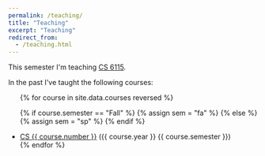 ```yaml
---
permalink: /teaching/
title: "Teaching"
excerpt: "Teaching"
redirect_from: 
  - /teaching.html
---
```


This semester I'm teaching [CS 6115](https://www.cs.cornell.edu/courses/cs6115/2024fa).

In the past I've taught the following courses:
<ul>
{% for course in site.data.courses reversed %}

{% if course.semester == "Fall" %}
{% assign sem = "fa" %}
{% else %}
{% assign sem = "sp" %}
{% endif %}

<li> <a href="https://www.cs.cornell.edu/courses/cs{{ course.number }}/{{ course.year }}{{ sem }}/">CS {{ course.number }}</a> ({{ course.year }} {{ course.semester }})</li>
{% endfor %}
</ul>
